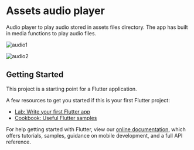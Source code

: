 # Assets audio player

Audio player to play audio stored in assets files directory. The app has 
built in media functions to play audio files.

![audio1](https://user-images.githubusercontent.com/40716176/114832552-453bab80-9dd7-11eb-8198-703e21f97d24.jpg)

![audio2](https://user-images.githubusercontent.com/40716176/114832600-52f13100-9dd7-11eb-8bdf-cfa4ee94aeac.jpg)

## Getting Started

This project is a starting point for a Flutter application.

A few resources to get you started if this is your first Flutter project:

- [Lab: Write your first Flutter app](https://flutter.dev/docs/get-started/codelab)
- [Cookbook: Useful Flutter samples](https://flutter.dev/docs/cookbook)

For help getting started with Flutter, view our
[online documentation](https://flutter.dev/docs), which offers tutorials,
samples, guidance on mobile development, and a full API reference.

